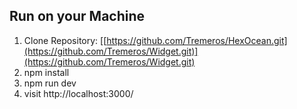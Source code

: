 <h2>Run on your Machine</h2>

1. Clone Repository: [[https://github.com/Tremeros/HexOcean.git](https://github.com/Tremeros/Widget.git)](https://github.com/Tremeros/Widget.git)
2. npm install
3. npm run dev
4. visit http://localhost:3000/
